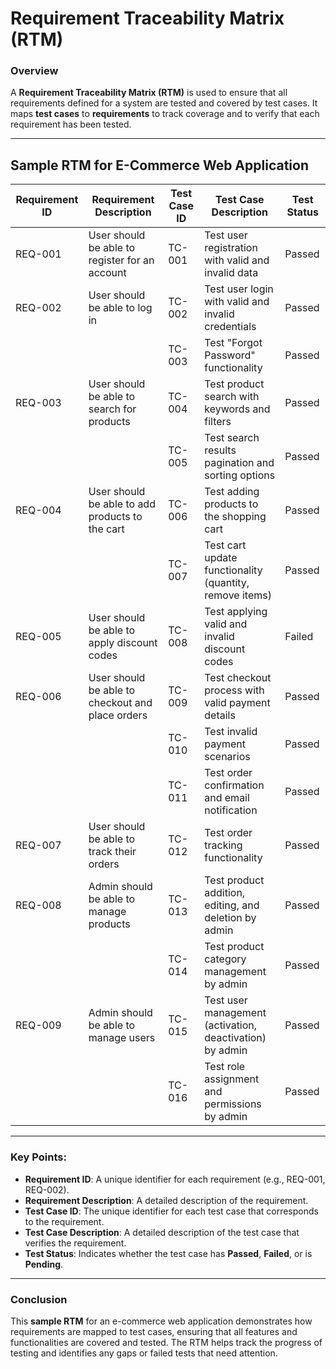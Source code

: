 # Requirement Traceability Matrix (RTM)

### Overview

A **Requirement Traceability Matrix (RTM)** is used to ensure that all requirements defined for a system are tested and covered by test cases. It maps **test cases** to **requirements** to track coverage and to verify that each requirement has been tested.

---

## Sample RTM for E-Commerce Web Application

| **Requirement ID** | **Requirement Description**                     | **Test Case ID** | **Test Case Description**                                         | **Test Status** |
|--------------------|--------------------------------------------------|------------------|-------------------------------------------------------------------|-----------------|
| REQ-001            | User should be able to register for an account   | TC-001           | Test user registration with valid and invalid data                | Passed          |
| REQ-002            | User should be able to log in                    | TC-002           | Test user login with valid and invalid credentials                | Passed          |
|                    |                                                  | TC-003           | Test "Forgot Password" functionality                              | Passed          |
| REQ-003            | User should be able to search for products       | TC-004           | Test product search with keywords and filters                     | Passed          |
|                    |                                                  | TC-005           | Test search results pagination and sorting options                | Passed          |
| REQ-004            | User should be able to add products to the cart  | TC-006           | Test adding products to the shopping cart                         | Passed          |
|                    |                                                  | TC-007           | Test cart update functionality (quantity, remove items)           | Passed          |
| REQ-005            | User should be able to apply discount codes      | TC-008           | Test applying valid and invalid discount codes                    | Failed          |
| REQ-006            | User should be able to checkout and place orders | TC-009           | Test checkout process with valid payment details                  | Passed          |
|                    |                                                  | TC-010           | Test invalid payment scenarios                                    | Passed          |
|                    |                                                  | TC-011           | Test order confirmation and email notification                    | Passed          |
| REQ-007            | User should be able to track their orders        | TC-012           | Test order tracking functionality                                 | Passed          |
| REQ-008            | Admin should be able to manage products          | TC-013           | Test product addition, editing, and deletion by admin             | Passed          |
|                    |                                                  | TC-014           | Test product category management by admin                         | Passed          |
| REQ-009            | Admin should be able to manage users             | TC-015           | Test user management (activation, deactivation) by admin          | Passed          |
|                    |                                                  | TC-016           | Test role assignment and permissions by admin                     | Passed          |

---

### Key Points:
- **Requirement ID**: A unique identifier for each requirement (e.g., REQ-001, REQ-002).
- **Requirement Description**: A detailed description of the requirement.
- **Test Case ID**: The unique identifier for each test case that corresponds to the requirement.
- **Test Case Description**: A detailed description of the test case that verifies the requirement.
- **Test Status**: Indicates whether the test case has **Passed**, **Failed**, or is **Pending**.

---

### Conclusion

This **sample RTM** for an e-commerce web application demonstrates how requirements are mapped to test cases, ensuring that all features and functionalities are covered and tested. The RTM helps track the progress of testing and identifies any gaps or failed tests that need attention.

